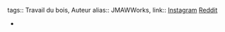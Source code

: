 tags:: Travail du bois, Auteur
alias:: JMAWWorks, 
link:: [Instagram](https://www.instagram.com/jmawworks) [Reddit](https://www.reddit.com/user/JMAWWorks/)

-